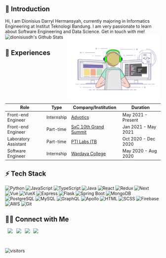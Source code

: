 <h2>💬 Introduction</h2>
Hi, I am Dionisius Darryl Hermansyah, currently majoring in Informatics Engineering at Institut Teknologi Bandung. I am very passionate to learn about Software Engineering and Data Science. Get in touch with me!

<img align="right" alt="GIF" src="https://raw.githubusercontent.com/devSouvik/devSouvik/master/gif3.gif" width="300"/>

<br>

<img align="center" src="https://github-readme-stats.vercel.app/api?username=dionisiusdh&include_all_commits=true&count_private=true&show_icons=true&line_height=22&title_color=ffffff&text_color=c9cacc&icon_color=2bbc8a&bg_color=1d1f21" alt="dionisiusdh's Github Stats"/>

## 💼 Experiences
| Role | Type | Company/Institution | Duration |
| --- | --- | --- | --- |
| Front-end Engineer | Internship | [Advotics](https://www.advotics.com/en/) | May 2021 - Present |
| Front-end Engineer | Part-time | [SxC 10th Grand Summit](https://sxcgrandsummit.com/) | Jan 2021 - May 2021 |
| Laboratory Assistant | Part-time | [PTI Labs ITB](https://www.itb.ac.id/) | Oct 2020 - Dec 2020 |
| Software Engineer | Internship | [Wardaya College](https://wardayaonline.com/) | May 2020 - Aug 2020 |

## ⚡ Tech Stack
![Python](https://img.shields.io/badge/-Python-306998?style=flat-square&labelColor=323330&logo=Python)
![JavaScript](https://img.shields.io/badge/-JavaScript-FFD600?style=flat-square&labelColor=323330&logo=javascript)
![TypeScript](https://img.shields.io/badge/-TypeScript-007ACC?style=flat-square&labelColor=323330&logo=typescript)
![Java](https://img.shields.io/badge/-Java-E34F26?style=flat-square&labelColor=E34F26&logo=java)
![React](https://img.shields.io/badge/-React-007ACC?style=flat-square&labelColor=007ACC&logo=react)
![Redux](https://img.shields.io/badge/-Redux-007ACC?style=flat-square&labelColor=007ACC&logo=redux)
![Next](https://img.shields.io/badge/-Next-black?style=flat-square&labelColor=black&logo=nextdotjs)
![Vue](https://img.shields.io/badge/-Vue-027A58?style=flat-square&labelColor=027A58&logo=vuedotjs)
![VueX](https://img.shields.io/badge/-VueX-027A58?style=flat-square&labelColor=027A58&logo=vuedotjs)
![Express](https://img.shields.io/badge/-Express-515151?style=flat-square&labelColor=black&logo=express)
![Flask](https://img.shields.io/badge/-Flask-515151?style=flat-square&labelColor=black&logo=flask)
![Spring Boot](https://img.shields.io/badge/-Spring%20Boot-3DAC47?style=flat-square&labelColor=3F3E42&logo=springboot)
![MongoDB](https://img.shields.io/badge/-MongoDB-4DB33D?style=flat-square&labelColor=3F3E42&logo=mongodb)
![PostgreSQL](https://img.shields.io/badge/-PostgreSQL-00446F?style=flat-square&labelColor=C1BEBC&logo=postgresql)
![MySQL](https://img.shields.io/badge/-MySQL-00446F?style=flat-square&labelColor=C1BEBC&logo=mysql)
![GraphQL](https://img.shields.io/badge/-GraphQL-E535AB?style=flat-square&labelColor=black&logo=graphql)
![Apollo](https://img.shields.io/badge/-Apollo-E535AB?style=flat-square&labelColor=black&logo=apollo-graphql)
![HTML](https://img.shields.io/badge/-HTML-e34c26?style=flat-square&labelColor=e34c26&logo=html5&logoColor=white)
![SCSS](https://img.shields.io/badge/-SCSS-C51A4A?style=flat-square&labelColor=C51A4A&logo=sass)
![Firebase](https://img.shields.io/badge/Firebase-1A73E8?style=flat-square&labelColor=1A73E8&logo=firebase)
![AWS](https://img.shields.io/badge/Amazon%20Web%20Services-FF9900?style=flat-square&labelColor=black&logo=amazon-aws)
![Git](https://img.shields.io/badge/-Git-F1502F?style=flat-square&labelColor=black&logo=git)

## 🤝🏻 Connect with Me
<p>
&nbsp; <a href="" target="_blank" rel="noopener noreferrer"><img src="https://img.icons8.com/plasticine/100/000000/geography.png" width="50" /></a> 
&nbsp; <a href="https://www.linkedin.com/in/dionisius-dh/" target="_blank" rel="noopener noreferrer"><img src="https://img.icons8.com/plasticine/100/000000/linkedin.png" width="50" /></a>
&nbsp; <a href="mailto:dionisius.dh28@gmail.com" target="_blank" rel="noopener noreferrer"><img src="https://img.icons8.com/plasticine/100/000000/gmail.png"  width="50" /></a>
&nbsp; <a href="https://www.instagram.com/dionisius.dh/" target="_blank" rel="noopener noreferrer"><img src="https://img.icons8.com/plasticine/100/000000/instagram-new.png" width="50" /></a>
</p>

<br/>

![visitors](https://visitor-badge.glitch.me/badge?page_id=dionisiusdh.dionisiusdh)
